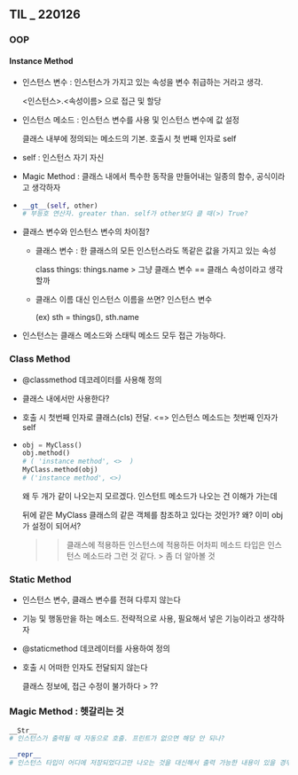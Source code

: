 ## TIL _ 220126

### OOP

####  Instance Method

- 인스턴스 변수 : 인스턴스가 가지고 있는 속성을 변수 취급하는 거라고 생각.

  <인스턴스>.<속성이름> 으로 접근 및 할당

- 인스턴스 메소드 : 인스턴스 변수를 사용 및 인스턴스 변수에 값 설정

  클래스 내부에 정의되는 메소드의 기본. 호출시 첫 번째 인자로 self

- self : 인스턴스 자기 자신

- Magic Method : 클래스 내에서 특수한 동작을 만들어내는 일종의 함수, 공식이라고 생각하자

- ```python
  __gt__(self, other)
  # 부등호 연산자. greater than. self가 other보다 클 때(>) True?
  ```

- 클래스 변수와 인스턴스 변수의 차이점?

  - 클래스 변수 :  한 클래스의 모든 인스턴스라도 똑같은 값을 가지고 있는 속성

    class things: things.name > 그냥 클래스 변수 == 클래스 속성이라고 생각할까

  - 클래스 이름 대신 인스턴스 이름을 쓰면? 인스턴스 변수

    (ex) sth = things(), sth.name

- 인스턴스는 클래스 메소드와 스태틱 메소드 모두 접근 가능하다.





### Class Method

- @classmethod 데코레이터를 사용해 정의

- 클래스 내에서만 사용한다?

- 호출 시 첫번째 인자로 클래스(cls) 전달. <=> 인스턴스 메소드는 첫번째 인자가 self

- ```python
  obj = MyClass()
  obj.method()
  # ( 'instance method', <>  )
  MyClass.method(obj)
  # ('instance method', <>)
  ```

  왜 두 개가 같이 나오는지 모르겠다.  인스턴트 메소드가 나오는 건 이해가 가는데 

  뒤에 같은 MyClass 클래스의 같은 객체를 참조하고 있다는 것인가? 왜? 이미 obj가 설정이 되어서?

  > > 클래스에 적용하든 인스턴스에 적용하든 어차피 메소드 타입은 인스턴스 메소드라 그런 것 같다. > 좀 더 알아볼 것





### Static Method

- 인스턴스 변수, 클래스 변수를 전혀 다루지 않는다

- 기능 및 행동만을 하는 메소드. 전략적으로 사용, 필요해서 넣은 기능이라고 생각하자

- @staticmethod 데코레이터를 사용하여 정의

- 호출 시 어떠한 인자도 전달되지 않는다 

  클래스 정보에, 접근 수정이 불가하다 > ??





### Magic Method : 헷갈리는 것

```python
__Str__
# 인스턴스가 출력될 때 자동으로 호출. 프린트가 없으면 해당 안 되나?

__repr__
# 인스턴스 타입이 어디에 저장되었다고만 나오는 것을 대신해서 출력 가능한 내용이 있을 경우 문자열로 나타내주는 것?
```

